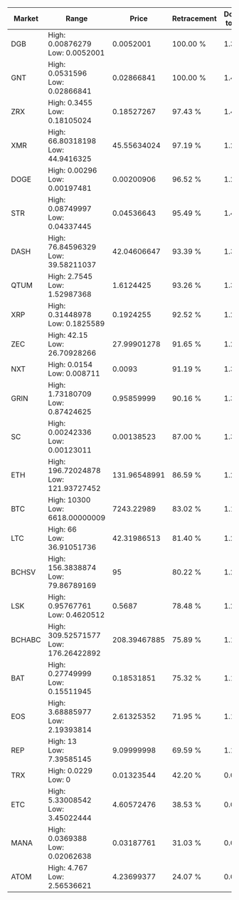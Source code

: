 | Market | Range | Price| Retracement | Doubles to 50% |
| --- | --- | --- | --- | --- |
| DGB | High: 0.00876279<br />Low: 0.0052001 | 0.0052001 | 100.00 % | 1.34 |
| GNT | High: 0.0531596<br />Low: 0.02866841 | 0.02866841 | 100.00 % | 1.43 |
| ZRX | High: 0.3455<br />Low: 0.18105024 | 0.18527267 | 97.43 % | 1.42 |
| XMR | High: 66.80318198<br />Low: 44.9416325 | 45.55634024 | 97.19 % | 1.23 |
| DOGE | High: 0.00296<br />Low: 0.00197481 | 0.00200906 | 96.52 % | 1.23 |
| STR | High: 0.08749997<br />Low: 0.04337445 | 0.04536643 | 95.49 % | 1.44 |
| DASH | High: 76.84596329<br />Low: 39.58211037 | 42.04606647 | 93.39 % | 1.38 |
| QTUM | High: 2.7545<br />Low: 1.52987368 | 1.6124425 | 93.26 % | 1.33 |
| XRP | High: 0.31448978<br />Low: 0.1825589 | 0.1924255 | 92.52 % | 1.29 |
| ZEC | High: 42.15<br />Low: 26.70928266 | 27.99901278 | 91.65 % | 1.23 |
| NXT | High: 0.0154<br />Low: 0.008711 | 0.0093 | 91.19 % | 1.30 |
| GRIN | High: 1.73180709<br />Low: 0.87424625 | 0.95859999 | 90.16 % | 1.36 |
| SC | High: 0.00242336<br />Low: 0.00123011 | 0.00138523 | 87.00 % | 1.32 |
| ETH | High: 196.72024878<br />Low: 121.93727452 | 131.96548991 | 86.59 % | 1.21 |
| BTC | High: 10300<br />Low: 6618.00000009 | 7243.22989 | 83.02 % | 1.17 |
| LTC | High: 66<br />Low: 36.91051736 | 42.31986513 | 81.40 % | 1.22 |
| BCHSV | High: 156.3838874<br />Low: 79.86789169 | 95 | 80.22 % | 1.24 |
| LSK | High: 0.95767761<br />Low: 0.4620512 | 0.5687 | 78.48 % | 1.25 |
| BCHABC | High: 309.52571577<br />Low: 176.26422892 | 208.39467885 | 75.89 % | 1.17 |
| BAT | High: 0.27749999<br />Low: 0.15511945 | 0.18531851 | 75.32 % | 1.17 |
| EOS | High: 3.68885977<br />Low: 2.19393814 | 2.61325352 | 71.95 % | 1.13 |
| REP | High: 13<br />Low: 7.39585145 | 9.09999998 | 69.59 % | 1.12 |
| TRX | High: 0.0229<br />Low: 0 | 0.01323544 | 42.20 % | 0.00 |
| ETC | High: 5.33008542<br />Low: 3.45022444 | 4.60572476 | 38.53 % | 0.00 |
| MANA | High: 0.0369388<br />Low: 0.02062638 | 0.03187761 | 31.03 % | 0.00 |
| ATOM | High: 4.767<br />Low: 2.56536621 | 4.23699377 | 24.07 % | 0.00 |
